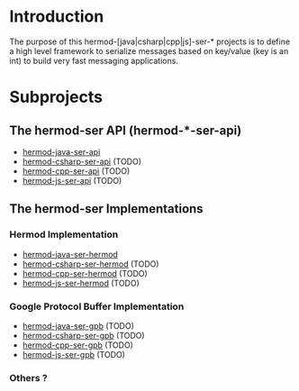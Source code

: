 # Introduction

The purpose of this hermod-[java|csharp|cpp|js]-ser-* projects is to define a high level framework to serialize messages based on key/value (key is an int) to build very fast messaging applications.

# Subprojects

## The hermod-ser API (hermod-*-ser-api)
* [hermod-java-ser-api](https://github.com/hermod/hermod-java-ser-api) 
* [hermod-csharp-ser-api](https://github.com/hermod/hermod-csharp-ser-api)  (TODO)
* [hermod-cpp-ser-api](https://github.com/hermod/hermod-cpp-ser-api) (TODO)
* [hermod-js-ser-api](https://github.com/hermod/hermod-js-ser-api)  (TODO)

## The hermod-ser Implementations

### Hermod Implementation
* [hermod-java-ser-hermod](https://github.com/hermod/hermod-java-ser-hermod) 
* [hermod-csharp-ser-hermod](https://github.com/hermod/hermod-csharp-ser-hermod)  (TODO)
* [hermod-cpp-ser-hermod](https://github.com/hermod/hermod-cpp-ser-hermod) (TODO)
* [hermod-js-ser-hermod](https://github.com/hermod/hermod-js-ser-hermod)  (TODO)

### Google Protocol Buffer Implementation
* [hermod-java-ser-gpb](https://github.com/hermod/hermod-java-ser-gpb) (TODO)
* [hermod-csharp-ser-gpb](https://github.com/hermod/hermod-csharp-ser-gpb) (TODO)
* [hermod-cpp-ser-gpb](https://github.com/hermod/hermod-cpp-ser-gpb) (TODO)
* [hermod-js-ser-gpb](https://github.com/hermod/hermod-js-ser-gpb)  (TODO)

### Others ?
